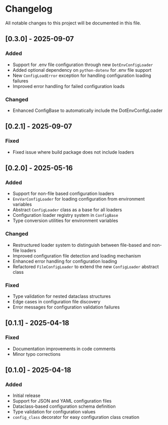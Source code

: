 # Changelog

All notable changes to this project will be documented in this file.

## [0.3.0] - 2025-09-07

### Added

- Support for .env file configuration through new `DotEnvConfigLoader`
- Added optional dependency on `python-dotenv` for .env file support
- New `ConfigLoadError` exception for handling configuration loading failures
- Improved error handling for failed configuration loads

### Changed

- Enhanced ConfigBase to automatically include the DotEnvConfigLoader

## [0.2.1] - 2025-09-07

### Fixed

- Fixed issue where build package does not include loaders

## [0.2.0] - 2025-05-16

### Added

- Support for non-file based configuration loaders
- `EnvVarConfigLoader` for loading configuration from environment variables
- Abstract `ConfigLoader` class as a base for all loaders
- Configuration loader registry system in `ConfigBase`
- Type conversion utilities for environment variables

### Changed

- Restructured loader system to distinguish between file-based and non-file loaders
- Improved configuration file detection and loading mechanism
- Enhanced error handling for configuration loading
- Refactored `FileConfigLoader` to extend the new `ConfigLoader` abstract class

### Fixed

- Type validation for nested dataclass structures
- Edge cases in configuration file discovery
- Error messages for configuration validation failures

## [0.1.1] - 2025-04-18

### Fixed

- Documentation improvements in code comments
- Minor typo corrections

## [0.1.0] - 2025-04-18

### Added

- Initial release
- Support for JSON and YAML configuration files
- Dataclass-based configuration schema definition
- Type validation for configuration values
- `config_class` decorator for easy configuration class creation